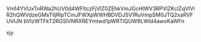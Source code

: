 Vm14YVUxTnRWa2hUV0d4WFltczFjVlZ0ZEhkVmJGcHlWV3RPVlZKclZqVlVi
R2hQWVdzeGMxTlljRlpTCmJFWXpWWHBDVDJSV1RuVmpSM0JTQ2xaRVFUVlJN
bVIzWTFkT2RGSlVNRXREYmtwd1pWRTlQUW9LWld4awoKaWFn

xjy